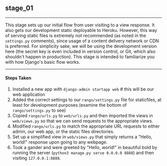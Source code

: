 ## stage_01
-----
This stage sets up our initial flow from user visiting to a view response. It also gets our development static deployable to Heroku. However, this way of serving static files is extremely not recommended (as noted in the ```settings.py``` comments), since usage of a content delivery network or CDN is preferred. For simplicity sake, we will be using the development version here (the secret key is even included in version control, or Git, which also shouldn't happen in production). This stage is intended to familiarize you with how Django's basic flow works. 

-----
#### Steps Taken
1. Installed a new app with ```django-admin startapp web``` # this will be our web application
2. Added the correct settings to our ```rango/settings.py``` file for staticfiles, at least for development purposes (examine the bottom of ```rango/settings.py``` to see)
3. Copied ```rango/urls.py``` to ```web/urls.py``` and then imported the views in ```web/views.py``` so that we can send requests to the appropriate views. 
4. Modified ```rango/urls.py``` to match the appropriate URL requests to either admin, our web app, or the static files directories. 
5. Set up a simplified view in ```web/views.py``` that simply returns a "Hello, world!" response upon going to any webpage.
6. Took a gander and were greeted by "Hello, world!" in beautiful bold by running the server (```python3 manage.py serve 0.0.0.0 8888```) and then visiting ```127.0.0.1:8888```. 
